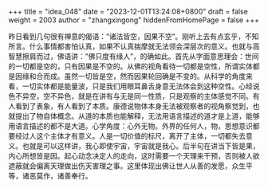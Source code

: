 +++
title = "idea_048"
date = "2023-12-01T13:24:08+0800"
draft = false
weight = 2003
author = "zhangxingong"
hiddenFromHomePage = false
+++

昨日看到几句很有禅意的偈语：“诸法皆空，因果不空”。刚听上去有点玄乎，不知所言。什么事情都害怕认真，如果不认真揣摩就无法领会深层次的意义。也就与高智慧擦肩而过，佛语讲：”佛只度有缘人”，的确如此。首先从字面意思理会：世间的一切都是空的，只有因果是不空的。从佛的视角看待一切都是空性，所谓实体都是因缘和合而成。虽然一切皆是空，然而因果轮回确是不变的。从科学的角度来看，一切实体都是能量波，只是我们用眼耳鼻舌身意无法体会到这种空性。心经说色不异空，空不异色，就是在讲有与无是同一性质，只是观察的主体感觉不同。有人看到了表象，有人看到了本质。康德说物体本身无法被观察者的视角察觉到，也就提出了物自体概念。从道的本质也能解释，无法用语言描述的道才是上道，能够用语言描述的都不是大道。心学角度：心外无物。外界的任何人，物，思想意识都要经过人这个主体才有意义。人是一切价值的标尺，离开了主体，一切都失去意义。也就是可以这样讲，我心即使宇宙，宇宙就是我心。后半句在讲当下皆是果，内心所想皆是因。起心动念决定人的走向，这时需要一个天理来干预，否则被人欲遮蔽就会偏离天理做出伤天害理之事。这里体现出佛让世人从善的发愿，众生平等，诸恶莫作，诸善奉行。
